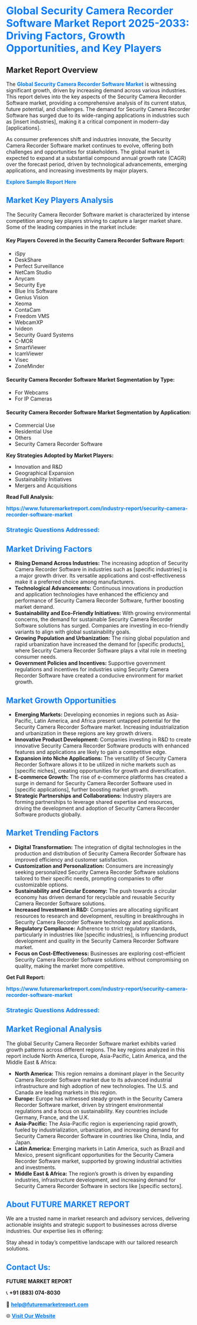 <h1 style="color: #007BFF;">Global Security Camera Recorder Software Market Report 2025-2033: Driving Factors, Growth Opportunities, and Key Players</h1>

<section id="overview">
<h2>Market Report Overview</h2>
<p>The <a href="https://www.futuremarketreport.com/industry-report/security-camera-recorder-software-market" style="color: #007BFF; text-decoration: none;"><strong>Global Security Camera Recorder Software Market</strong></a> is witnessing significant growth, driven by increasing demand across various industries. This report delves into the key aspects of the Security Camera Recorder Software market, providing a comprehensive analysis of its current status, future potential, and challenges. The demand for Security Camera Recorder Software has surged due to its wide-ranging applications in industries such as [insert industries], making it a critical component in modern-day [applications].</p>
<p>As consumer preferences shift and industries innovate, the Security Camera Recorder Software market continues to evolve, offering both challenges and opportunities for stakeholders. The global market is expected to expand at a substantial compound annual growth rate (CAGR) over the forecast period, driven by technological advancements, emerging applications, and increasing investments by major players.</p>
</section>

<section id="overview">
<p><a href="https://www.futuremarketreport.com/request-sample/reportId=120719" style="color: #007BFF; text-decoration: none;"><strong>Explore Sample Report Here</strong></a></p>
</section>

<section id="key-players">
<h2 style="color: #007BFF;">Market Key Players Analysis</h2>
<p>The Security Camera Recorder Software market is characterized by intense competition among key players striving to capture a larger market share. Some of the leading companies in the market include:</p>
<h4>Key Players Covered in the Security Camera Recorder Software Report:</h4>
<ul><li>iSpy</li><li>DeskShare</li><li>Perfect Surveillance</li><li>NetCam Studio</li><li>Anycam</li><li>Security Eye</li><li>Blue Iris Software</li><li>Genius Vision</li><li>Xeoma</li><li>ContaCam</li><li>Freedom VMS</li><li>WebcamXP</li><li>Ivideon</li><li>Security Guard Systems</li><li>C-MOR</li><li>SmartViewer</li><li>IcamViewer</li><li>Visec</li><li>ZoneMinder</li></ul>
<h4>Security Camera Recorder Software Market Segmentation by Type:</h4>
<ul><li>For Webcams</li><li>For IP Cameras</li></ul>

<h4>Security Camera Recorder Software Market Segmentation by Application:</h4>
<ul><li>Commercial Use</li><li>Residential Use</li><li>Others</li><li>Security Camera Recorder Software</li></ul>
<p><strong>Key Strategies Adopted by Market Players:</strong></p>
<ul>
<li>Innovation and R&D</li>
<li>Geographical Expansion</li>
<li>Sustainability Initiatives</li>
<li>Mergers and Acquisitions</li>
</ul>
</section>

<section>
<p><strong>Read Full Analysis: </strong></p><a href="https://www.futuremarketreport.com/industry-report/security-camera-recorder-software-market" style="color: #007BFF; text-decoration: none;"><strong>https://www.futuremarketreport.com/industry-report/security-camera-recorder-software-market</strong></a>
<h3 style="color: #007BFF;">Strategic Questions Addressed:</h3>
</section>

<section id="driving-factors">
<h2 style="color: #007BFF;">Market Driving Factors</h2>
<ul>
<li><strong>Rising Demand Across Industries:</strong> The increasing adoption of Security Camera Recorder Software in industries such as [specific industries] is a major growth driver. Its versatile applications and cost-effectiveness make it a preferred choice among manufacturers.</li>
<li><strong>Technological Advancements:</strong> Continuous innovations in production and application technologies have enhanced the efficiency and performance of Security Camera Recorder Software, further boosting market demand.</li>
<li><strong>Sustainability and Eco-Friendly Initiatives:</strong> With growing environmental concerns, the demand for sustainable Security Camera Recorder Software solutions has surged. Companies are investing in eco-friendly variants to align with global sustainability goals.</li>
<li><strong>Growing Population and Urbanization:</strong> The rising global population and rapid urbanization have increased the demand for [specific products], where Security Camera Recorder Software plays a vital role in meeting consumer needs.</li>
<li><strong>Government Policies and Incentives:</strong> Supportive government regulations and incentives for industries using Security Camera Recorder Software have created a conducive environment for market growth.</li>
</ul>
</section>

<section id="growth-opportunities">
<h2 style="color: #007BFF;">Market Growth Opportunities</h2>
<ul>
<li><strong>Emerging Markets:</strong> Developing economies in regions such as Asia-Pacific, Latin America, and Africa present untapped potential for the Security Camera Recorder Software market. Increasing industrialization and urbanization in these regions are key growth drivers.</li>
<li><strong>Innovative Product Development:</strong> Companies investing in R&D to create innovative Security Camera Recorder Software products with enhanced features and applications are likely to gain a competitive edge.</li>
<li><strong>Expansion into Niche Applications:</strong> The versatility of Security Camera Recorder Software allows it to be utilized in niche markets such as [specific niches], creating opportunities for growth and diversification.</li>
<li><strong>E-commerce Growth:</strong> The rise of e-commerce platforms has created a surge in demand for Security Camera Recorder Software used in [specific applications], further boosting market growth.</li>
<li><strong>Strategic Partnerships and Collaborations:</strong> Industry players are forming partnerships to leverage shared expertise and resources, driving the development and adoption of Security Camera Recorder Software products globally.</li>
</ul>
</section>

<section id="trending-factors">
<h2 style="color: #007BFF;">Market Trending Factors</h2>
<ul>
<li><strong>Digital Transformation:</strong> The integration of digital technologies in the production and distribution of Security Camera Recorder Software has improved efficiency and customer satisfaction.</li>
<li><strong>Customization and Personalization:</strong> Consumers are increasingly seeking personalized Security Camera Recorder Software solutions tailored to their specific needs, prompting companies to offer customizable options.</li>
<li><strong>Sustainability and Circular Economy:</strong> The push towards a circular economy has driven demand for recyclable and reusable Security Camera Recorder Software solutions.</li>
<li><strong>Increased Investment in R&D:</strong> Companies are allocating significant resources to research and development, resulting in breakthroughs in Security Camera Recorder Software technology and applications.</li>
<li><strong>Regulatory Compliance:</strong> Adherence to strict regulatory standards, particularly in industries like [specific industries], is influencing product development and quality in the Security Camera Recorder Software market.</li>
<li><strong>Focus on Cost-Effectiveness:</strong> Businesses are exploring cost-efficient Security Camera Recorder Software solutions without compromising on quality, making the market more competitive.</li>
</ul>
</section>

<section>
<p><strong>Get Full Report: </strong></p><a href="https://www.futuremarketreport.com/industry-report/security-camera-recorder-software-market" style="color: #007BFF; text-decoration: none;"><strong>https://www.futuremarketreport.com/industry-report/security-camera-recorder-software-market</strong></a>
<h3 style="color: #007BFF;">Strategic Questions Addressed:</h3>
</section>


<section id="regional-analysis">
<h2 style="color: #007BFF;">Market Regional Analysis</h2>
<p>The global Security Camera Recorder Software market exhibits varied growth patterns across different regions. The key regions analyzed in this report include North America, Europe, Asia-Pacific, Latin America, and the Middle East & Africa:</p>
<ul>
<li><strong>North America:</strong> This region remains a dominant player in the Security Camera Recorder Software market due to its advanced industrial infrastructure and high adoption of new technologies. The U.S. and Canada are leading markets in this region.</li>
<li><strong>Europe:</strong> Europe has witnessed steady growth in the Security Camera Recorder Software market, driven by stringent environmental regulations and a focus on sustainability. Key countries include Germany, France, and the U.K.</li>
<li><strong>Asia-Pacific:</strong> The Asia-Pacific region is experiencing rapid growth, fueled by industrialization, urbanization, and increasing demand for Security Camera Recorder Software in countries like China, India, and Japan.</li>
<li><strong>Latin America:</strong> Emerging markets in Latin America, such as Brazil and Mexico, present significant opportunities for the Security Camera Recorder Software market, supported by growing industrial activities and investments.</li>
<li><strong>Middle East & Africa:</strong> The region’s growth is driven by expanding industries, infrastructure development, and increasing demand for Security Camera Recorder Software in sectors like [specific sectors].</li>
</ul>
</section>

<footer>
<h2 style="color: #007BFF;">About FUTURE MARKET REPORT</h2>
<p>We are a trusted name in market research and advisory services, delivering actionable insights and strategic support to businesses across diverse industries. Our expertise lies in offering:</p>

<p>Stay ahead in today’s competitive landscape with our tailored research solutions.</p>

<h2 style="color: #007BFF;">Contact Us:</h2>
<p><strong>FUTURE MARKET REPORT</strong></p>
<p>📞 <strong>+91 (883) 074-8030</strong></p>
<p>📧 <strong><a href="mailto:help@futuremarketreport.com" style="color: #007BFF;">help@futuremarketreport.com</a></strong></p>
<p>🌐 <strong><a href="https://www.futuremarketreport.com/" style="color: #007BFF;">Visit Our Website</a></strong></p>
</footer>